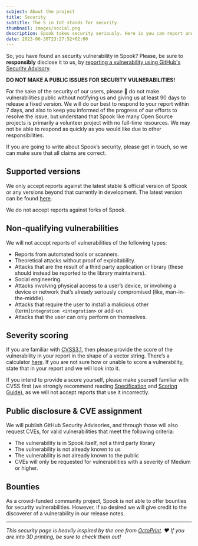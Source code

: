 ```yaml
---
subject: About the project
title: Security
subtitle: The S in IoT stands for security.
thumbnail: images/social.png
description: Spook takes security seriously. Here is you can report and how we handle security vulnerabilities.
date: 2023-06-30T23:27:52+02:00
---
```


So, you have found an security vulnerability in Spook? Please, be sure to **responsibly** disclose it to us, by [reporting a vulnerability using GitHub's Security Advisory](https://github.com/frenck/spook/security/advisories/new).

**DO NOT MAKE A PUBLIC ISSUES FOR SECURITY VULNERABILITIES!**

For the sake of the security of our users, please 🙏 do not make vulnerabilities public without notifying us and giving us at least 90 days to release a fixed version. We will do our best to respond to your report within 7 days, and also to keep you informed of the progress of our efforts to resolve the issue, but understand that Spook like many Open Source projects is primarily a volunteer project with no full-time resources. We may not be able to respond as quickly as you would like due to other responsibilities.

If you are going to write about Spook’s security, please get in touch, so we can make sure that all claims are correct.

## Supported versions

We only accept reports against the latest stable & official version of Spook or any versions beyond that currently in development. The latest version can be found [here](https://github.com/frenck/spook/releases/latest).

We do not accept reports against forks of Spook.

## Non-qualifying vulnerabilities

We will not accept reports of vulnerabilities of the following types:

- Reports from automated tools or scanners.
- Theoretical attacks without proof of exploitability.
- Attacks that are the result of a third party application or library (these should instead be reported to the library maintainers).
- Social engineering.
- Attacks involving physical access to a user’s device, or involving a device or network that’s already seriously compromised (like, man-in-the-middle).
- Attacks that require the user to install a malicious other {term}`integration <integration>` or add-on.
- Attacks that the user can only perform on themselves.

## Severity scoring

If you are familiar with [CVSS3.1](https://www.first.org/cvss/v3.1/specification-document), then please provide the score of the vulnerability in your report in the shape of a vector string. There’s a calculator [here](https://www.first.org/cvss/calculator/3.1). If you are not sure how or unable to score a vulnerability, state that in your report and we will look into it.

If you intend to provide a score yourself, please make yourself familiar with CVSS first (we strongly recommend reading [Specification](https://www.first.org/cvss/v3.1/specification-document) and [Scoring Guide](https://www.first.org/cvss/v3.1/user-guide#Scoring-Guide)), as we will not accept reports that use it incorrectly.

## Public disclosure & CVE assignment

We will publish GitHub Security Advisories, and through those will also request CVEs, for valid vulnerabilities that meet the following criteria:

- The vulnerability is in Spook itself, not a third party library
- The vulnerability is not already known to us
- The vulnerability is not already known to the public
- CVEs will only be requested for vulnerabilities with a severity of Medium or higher.

## Bounties

As a crowd-funded community project, Spook is not able to offer bounties for security vulnerabilities. However, if so desired we will give credit to the discoverer of a vulnerability in our release notes.

---

_This security page is heavily inspired by the one from [OctoPrint](https://octoprint.org). ❤️ If you are into 3D printing, be sure to check them out!_
